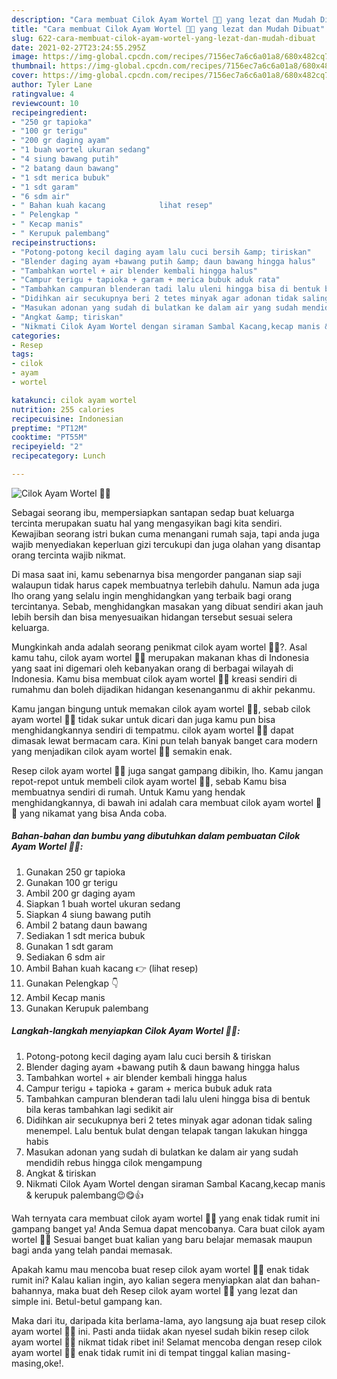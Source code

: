 ```yaml
---
description: "Cara membuat Cilok Ayam Wortel 🐓🥕 yang lezat dan Mudah Dibuat"
title: "Cara membuat Cilok Ayam Wortel 🐓🥕 yang lezat dan Mudah Dibuat"
slug: 622-cara-membuat-cilok-ayam-wortel-yang-lezat-dan-mudah-dibuat
date: 2021-02-27T23:24:55.295Z
image: https://img-global.cpcdn.com/recipes/7156ec7a6c6a01a8/680x482cq70/cilok-ayam-wortel-🐓🥕-foto-resep-utama.jpg
thumbnail: https://img-global.cpcdn.com/recipes/7156ec7a6c6a01a8/680x482cq70/cilok-ayam-wortel-🐓🥕-foto-resep-utama.jpg
cover: https://img-global.cpcdn.com/recipes/7156ec7a6c6a01a8/680x482cq70/cilok-ayam-wortel-🐓🥕-foto-resep-utama.jpg
author: Tyler Lane
ratingvalue: 4
reviewcount: 10
recipeingredient:
- "250 gr tapioka"
- "100 gr terigu"
- "200 gr daging ayam"
- "1 buah wortel ukuran sedang"
- "4 siung bawang putih"
- "2 batang daun bawang"
- "1 sdt merica bubuk"
- "1 sdt garam"
- "6 sdm air"
- " Bahan kuah kacang            lihat resep"
- " Pelengkap "
- " Kecap manis"
- " Kerupuk palembang"
recipeinstructions:
- "Potong-potong kecil daging ayam lalu cuci bersih &amp; tiriskan"
- "Blender daging ayam +bawang putih &amp; daun bawang hingga halus"
- "Tambahkan wortel + air blender kembali hingga halus"
- "Campur terigu + tapioka + garam + merica bubuk aduk rata"
- "Tambahkan campuran blenderan tadi lalu uleni hingga bisa di bentuk bila keras tambahkan lagi sedikit air"
- "Didihkan air secukupnya beri 2 tetes minyak agar adonan tidak saling menempel. Lalu bentuk bulat dengan telapak tangan lakukan hingga habis"
- "Masukan adonan yang sudah di bulatkan ke dalam air yang sudah mendidih rebus hingga cilok mengampung"
- "Angkat &amp; tiriskan"
- "Nikmati Cilok Ayam Wortel dengan siraman Sambal Kacang,kecap manis &amp; kerupuk palembang😉😋👍"
categories:
- Resep
tags:
- cilok
- ayam
- wortel

katakunci: cilok ayam wortel 
nutrition: 255 calories
recipecuisine: Indonesian
preptime: "PT12M"
cooktime: "PT55M"
recipeyield: "2"
recipecategory: Lunch

---
```



![Cilok Ayam Wortel 🐓🥕](https://img-global.cpcdn.com/recipes/7156ec7a6c6a01a8/680x482cq70/cilok-ayam-wortel-🐓🥕-foto-resep-utama.jpg)

Sebagai seorang ibu, mempersiapkan santapan sedap buat keluarga tercinta merupakan suatu hal yang mengasyikan bagi kita sendiri. Kewajiban seorang istri bukan cuma menangani rumah saja, tapi anda juga wajib menyediakan keperluan gizi tercukupi dan juga olahan yang disantap orang tercinta wajib nikmat.

Di masa  saat ini, kamu sebenarnya bisa mengorder panganan siap saji walaupun tidak harus capek membuatnya terlebih dahulu. Namun ada juga lho orang yang selalu ingin menghidangkan yang terbaik bagi orang tercintanya. Sebab, menghidangkan masakan yang dibuat sendiri akan jauh lebih bersih dan bisa menyesuaikan hidangan tersebut sesuai selera keluarga. 



Mungkinkah anda adalah seorang penikmat cilok ayam wortel 🐓🥕?. Asal kamu tahu, cilok ayam wortel 🐓🥕 merupakan makanan khas di Indonesia yang saat ini digemari oleh kebanyakan orang di berbagai wilayah di Indonesia. Kamu bisa membuat cilok ayam wortel 🐓🥕 kreasi sendiri di rumahmu dan boleh dijadikan hidangan kesenanganmu di akhir pekanmu.

Kamu jangan bingung untuk memakan cilok ayam wortel 🐓🥕, sebab cilok ayam wortel 🐓🥕 tidak sukar untuk dicari dan juga kamu pun bisa menghidangkannya sendiri di tempatmu. cilok ayam wortel 🐓🥕 dapat dimasak lewat bermacam cara. Kini pun telah banyak banget cara modern yang menjadikan cilok ayam wortel 🐓🥕 semakin enak.

Resep cilok ayam wortel 🐓🥕 juga sangat gampang dibikin, lho. Kamu jangan repot-repot untuk membeli cilok ayam wortel 🐓🥕, sebab Kamu bisa membuatnya sendiri di rumah. Untuk Kamu yang hendak menghidangkannya, di bawah ini adalah cara membuat cilok ayam wortel 🐓🥕 yang nikamat yang bisa Anda coba.

<!--inarticleads1-->

##### Bahan-bahan dan bumbu yang dibutuhkan dalam pembuatan Cilok Ayam Wortel 🐓🥕:

1. Gunakan 250 gr tapioka
1. Gunakan 100 gr terigu
1. Ambil 200 gr daging ayam
1. Siapkan 1 buah wortel ukuran sedang
1. Siapkan 4 siung bawang putih
1. Ambil 2 batang daun bawang
1. Sediakan 1 sdt merica bubuk
1. Gunakan 1 sdt garam
1. Sediakan 6 sdm air
1. Ambil  Bahan kuah kacang 👉           (lihat resep)
1. Gunakan  Pelengkap 👇
1. Ambil  Kecap manis
1. Gunakan  Kerupuk palembang




<!--inarticleads2-->

##### Langkah-langkah menyiapkan Cilok Ayam Wortel 🐓🥕:

1. Potong-potong kecil daging ayam lalu cuci bersih &amp; tiriskan
1. Blender daging ayam +bawang putih &amp; daun bawang hingga halus
1. Tambahkan wortel + air blender kembali hingga halus
1. Campur terigu + tapioka + garam + merica bubuk aduk rata
1. Tambahkan campuran blenderan tadi lalu uleni hingga bisa di bentuk bila keras tambahkan lagi sedikit air
1. Didihkan air secukupnya beri 2 tetes minyak agar adonan tidak saling menempel. Lalu bentuk bulat dengan telapak tangan lakukan hingga habis
1. Masukan adonan yang sudah di bulatkan ke dalam air yang sudah mendidih rebus hingga cilok mengampung
1. Angkat &amp; tiriskan
1. Nikmati Cilok Ayam Wortel dengan siraman Sambal Kacang,kecap manis &amp; kerupuk palembang😉😋👍




Wah ternyata cara membuat cilok ayam wortel 🐓🥕 yang enak tidak rumit ini gampang banget ya! Anda Semua dapat mencobanya. Cara buat cilok ayam wortel 🐓🥕 Sesuai banget buat kalian yang baru belajar memasak maupun bagi anda yang telah pandai memasak.

Apakah kamu mau mencoba buat resep cilok ayam wortel 🐓🥕 enak tidak rumit ini? Kalau kalian ingin, ayo kalian segera menyiapkan alat dan bahan-bahannya, maka buat deh Resep cilok ayam wortel 🐓🥕 yang lezat dan simple ini. Betul-betul gampang kan. 

Maka dari itu, daripada kita berlama-lama, ayo langsung aja buat resep cilok ayam wortel 🐓🥕 ini. Pasti anda tiidak akan nyesel sudah bikin resep cilok ayam wortel 🐓🥕 nikmat tidak ribet ini! Selamat mencoba dengan resep cilok ayam wortel 🐓🥕 enak tidak rumit ini di tempat tinggal kalian masing-masing,oke!.


